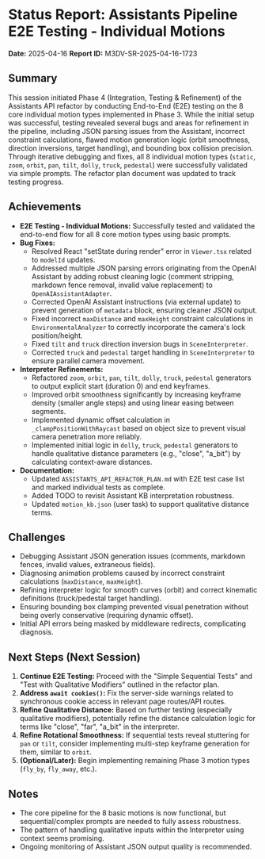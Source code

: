 # Status Report: Assistants Pipeline E2E Testing - Individual Motions

**Date:** 2025-04-16
**Report ID:** M3DV-SR-2025-04-16-1723

## Summary
This session initiated Phase 4 (Integration, Testing & Refinement) of the Assistants API refactor by conducting End-to-End (E2E) testing on the 8 core individual motion types implemented in Phase 3. While the initial setup was successful, testing revealed several bugs and areas for refinement in the pipeline, including JSON parsing issues from the Assistant, incorrect constraint calculations, flawed motion generation logic (orbit smoothness, direction inversions, target handling), and bounding box collision precision. Through iterative debugging and fixes, all 8 individual motion types (`static`, `zoom`, `orbit`, `pan`, `tilt`, `dolly`, `truck`, `pedestal`) were successfully validated via simple prompts. The refactor plan document was updated to track testing progress.

## Achievements
*   **E2E Testing - Individual Motions:** Successfully tested and validated the end-to-end flow for all 8 core motion types using basic prompts.
*   **Bug Fixes:**
    *   Resolved React "setState during render" error in `Viewer.tsx` related to `modelId` updates.
    *   Addressed multiple JSON parsing errors originating from the OpenAI Assistant by adding robust cleaning logic (comment stripping, markdown fence removal, invalid value replacement) to `OpenAIAssistantAdapter`.
    *   Corrected OpenAI Assistant instructions (via external update) to prevent generation of `metadata` block, ensuring cleaner JSON output.
    *   Fixed incorrect `maxDistance` and `maxHeight` constraint calculations in `EnvironmentalAnalyzer` to correctly incorporate the camera's lock position/height.
    *   Fixed `tilt` and `truck` direction inversion bugs in `SceneInterpreter`.
    *   Corrected `truck` and `pedestal` target handling in `SceneInterpreter` to ensure parallel camera movement.
*   **Interpreter Refinements:**
    *   Refactored `zoom`, `orbit`, `pan`, `tilt`, `dolly`, `truck`, `pedestal` generators to output explicit start (duration 0) and end keyframes.
    *   Improved orbit smoothness significantly by increasing keyframe density (smaller angle steps) and using linear easing between segments.
    *   Implemented dynamic offset calculation in `_clampPositionWithRaycast` based on object size to prevent visual camera penetration more reliably.
    *   Implemented initial logic in `dolly`, `truck`, `pedestal` generators to handle qualitative distance parameters (e.g., "close", "a_bit") by calculating context-aware distances.
*   **Documentation:**
    *   Updated `ASSISTANTS_API_REFACTOR_PLAN.md` with E2E test case list and marked individual tests as complete.
    *   Added TODO to revisit Assistant KB interpretation robustness.
    *   Updated `motion_kb.json` (user task) to support qualitative distance terms.

## Challenges
*   Debugging Assistant JSON generation issues (comments, markdown fences, invalid values, extraneous fields).
*   Diagnosing animation problems caused by incorrect constraint calculations (`maxDistance`, `maxHeight`).
*   Refining interpreter logic for smooth curves (orbit) and correct kinematic definitions (truck/pedestal target handling).
*   Ensuring bounding box clamping prevented visual penetration without being overly conservative (requiring dynamic offset).
*   Initial API errors being masked by middleware redirects, complicating diagnosis.

## Next Steps (Next Session)
1.  **Continue E2E Testing:** Proceed with the "Simple Sequential Tests" and "Test with Qualitative Modifiers" outlined in the refactor plan.
2.  **Address `await cookies()`:** Fix the server-side warnings related to synchronous cookie access in relevant page routes/API routes.
3.  **Refine Qualitative Distance:** Based on further testing (especially qualitative modifiers), potentially refine the distance calculation logic for terms like "close", "far", "a_bit" in the interpreter.
4.  **Refine Rotational Smoothness:** If sequential tests reveal stuttering for `pan` or `tilt`, consider implementing multi-step keyframe generation for them, similar to `orbit`.
5.  **(Optional/Later):** Begin implementing remaining Phase 3 motion types (`fly_by`, `fly_away`, etc.).

## Notes
*   The core pipeline for the 8 basic motions is now functional, but sequential/complex prompts are needed to fully assess robustness.
*   The pattern of handling qualitative inputs within the Interpreter using context seems promising.
*   Ongoing monitoring of Assistant JSON output quality is recommended. 
